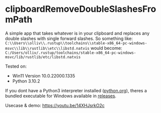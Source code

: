# clipboardRemoveDoubleSlashesFromPath
A simple app that takes whatever is in your clipboard and replaces any double slashes with single forward slashes. So something like: `C:\\Users\\olliv\\.rustup\\toolchains\\stable-x86_64-pc-windows-msvc\\lib\\rustlib\\etc\\libstd.natvis` would become: `C:/Users/olliv/.rustup/toolchains/stable-x86_64-pc-windows-msvc/lib/rustlib/etc/libstd.natvis`

Tested on:
* Win11 Version 10.0.22000.1335
* Python 3.10.2

If you dont have a Python3 interpreter installed ([python.org](https://www.python.org/)), theres a bundled executable for Windows available in [releases](https://github.com/ItsCubeTime/clipboardRemoveDoubleSlashesFromPath/releases).

Usecase & demo:
https://youtu.be/14XHJsrkO2c
